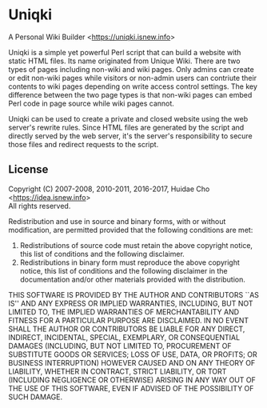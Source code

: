 # Uniqki
A Personal Wiki Builder <<https://uniqki.isnew.info>>

Uniqki is a simple yet powerful Perl script that can build a website with static HTML files. Its name originated from Unique Wiki. There are two types of pages including non-wiki and wiki pages. Only admins can create or edit non-wiki pages while visitors or non-admin users can contriute their contents to wiki pages depending on write access control settings. The key difference between the two page types is that non-wiki pages can embed Perl code in page source while wiki pages cannot.

Uniqki can be used to create a private and closed website using the web server's rewrite rules. Since HTML files are generated by the script and directly served by the web server, it's the server's responsibility to secure those files and redirect requests to the script.

## License

Copyright (C) 2007-2008, 2010-2011, 2016-2017, Huidae Cho <<https://idea.isnew.info>>  
All rights reserved.

Redistribution and use in source and binary forms, with or without
modification, are permitted provided that the following conditions
are met:

1. Redistributions of source code must retain the above copyright
   notice, this list of conditions and the following disclaimer.
2. Redistributions in binary form must reproduce the above copyright
   notice, this list of conditions and the following disclaimer in the
   documentation and/or other materials provided with the distribution.

THIS SOFTWARE IS PROVIDED BY THE AUTHOR AND CONTRIBUTORS ``AS IS'' AND
ANY EXPRESS OR IMPLIED WARRANTIES, INCLUDING, BUT NOT LIMITED TO, THE
IMPLIED WARRANTIES OF MERCHANTABILITY AND FITNESS FOR A PARTICULAR PURPOSE
ARE DISCLAIMED.  IN NO EVENT SHALL THE AUTHOR OR CONTRIBUTORS BE LIABLE
FOR ANY DIRECT, INDIRECT, INCIDENTAL, SPECIAL, EXEMPLARY, OR CONSEQUENTIAL
DAMAGES (INCLUDING, BUT NOT LIMITED TO, PROCUREMENT OF SUBSTITUTE GOODS
OR SERVICES; LOSS OF USE, DATA, OR PROFITS; OR BUSINESS INTERRUPTION)
HOWEVER CAUSED AND ON ANY THEORY OF LIABILITY, WHETHER IN CONTRACT, STRICT
LIABILITY, OR TORT (INCLUDING NEGLIGENCE OR OTHERWISE) ARISING IN ANY WAY
OUT OF THE USE OF THIS SOFTWARE, EVEN IF ADVISED OF THE POSSIBILITY OF
SUCH DAMAGE.
